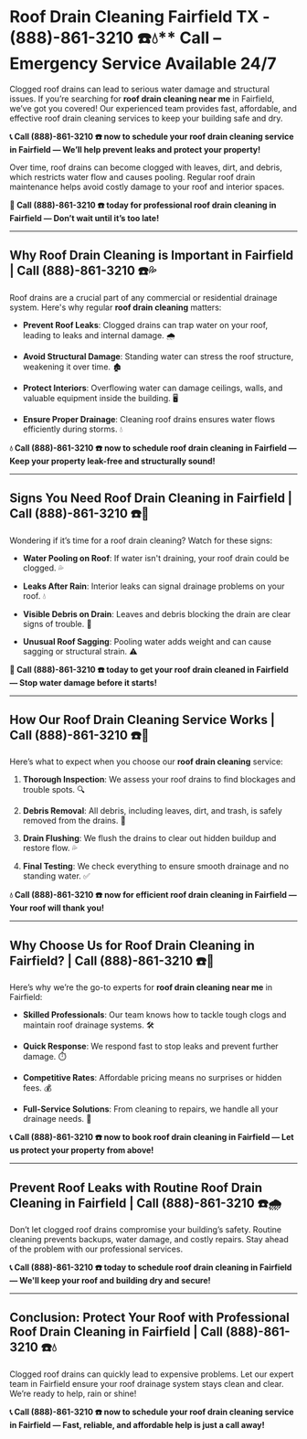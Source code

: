 # Roof Drain Cleaning Fairfield TX - (888)-861-3210 ☎️💧** Call – Emergency Service Available 24/7

Clogged roof drains can lead to serious water damage and structural issues. If you’re searching for **roof drain cleaning near me** in Fairfield, we’ve got you covered! Our experienced team provides fast, affordable, and effective roof drain cleaning services to keep your building safe and dry.

**📞 Call (888)-861-3210 ☎️ now to schedule your roof drain cleaning service in Fairfield — We’ll help prevent leaks and protect your property!**

Over time, roof drains can become clogged with leaves, dirt, and debris, which restricts water flow and causes pooling. Regular roof drain maintenance helps avoid costly damage to your roof and interior spaces.

**🚨 Call (888)-861-3210 ☎️ today for professional roof drain cleaning in Fairfield — Don’t wait until it’s too late!**

---

## **Why Roof Drain Cleaning is Important in Fairfield | Call (888)-861-3210 ☎️💦**

Roof drains are a crucial part of any commercial or residential drainage system. Here's why regular **roof drain cleaning** matters:

- **Prevent Roof Leaks**: Clogged drains can trap water on your roof, leading to leaks and internal damage. 🌧️  
- **Avoid Structural Damage**: Standing water can stress the roof structure, weakening it over time. 🏚️  
- **Protect Interiors**: Overflowing water can damage ceilings, walls, and valuable equipment inside the building. 🖥️  
- **Ensure Proper Drainage**: Cleaning roof drains ensures water flows efficiently during storms. 💧  

**💧 Call (888)-861-3210 ☎️ now to schedule roof drain cleaning in Fairfield — Keep your property leak-free and structurally sound!**

---

## **Signs You Need Roof Drain Cleaning in Fairfield | Call (888)-861-3210 ☎️🔧**

Wondering if it’s time for a roof drain cleaning? Watch for these signs:

- **Water Pooling on Roof**: If water isn't draining, your roof drain could be clogged. 💦  
- **Leaks After Rain**: Interior leaks can signal drainage problems on your roof. 💧  
- **Visible Debris on Drain**: Leaves and debris blocking the drain are clear signs of trouble. 🍂  
- **Unusual Roof Sagging**: Pooling water adds weight and can cause sagging or structural strain. ⚠️  

**🚨 Call (888)-861-3210 ☎️ today to get your roof drain cleaned in Fairfield — Stop water damage before it starts!**

---

## **How Our Roof Drain Cleaning Service Works | Call (888)-861-3210 ☎️🧰**

Here’s what to expect when you choose our **roof drain cleaning** service:

1. **Thorough Inspection**: We assess your roof drains to find blockages and trouble spots. 🔍  
2. **Debris Removal**: All debris, including leaves, dirt, and trash, is safely removed from the drains. 🧹  
3. **Drain Flushing**: We flush the drains to clear out hidden buildup and restore flow. 💦  
4. **Final Testing**: We check everything to ensure smooth drainage and no standing water. ✅  

**💧 Call (888)-861-3210 ☎️ now for efficient roof drain cleaning in Fairfield — Your roof will thank you!**

---

## **Why Choose Us for Roof Drain Cleaning in Fairfield? | Call (888)-861-3210 ☎️🌟**

Here’s why we’re the go-to experts for **roof drain cleaning near me** in Fairfield:

- **Skilled Professionals**: Our team knows how to tackle tough clogs and maintain roof drainage systems. 🛠️  
- **Quick Response**: We respond fast to stop leaks and prevent further damage. ⏱️  
- **Competitive Rates**: Affordable pricing means no surprises or hidden fees. 💰  
- **Full-Service Solutions**: From cleaning to repairs, we handle all your drainage needs. 🔧  

**📞 Call (888)-861-3210 ☎️ now to book roof drain cleaning in Fairfield — Let us protect your property from above!**

---

## **Prevent Roof Leaks with Routine Roof Drain Cleaning in Fairfield | Call (888)-861-3210 ☎️🌧️**

Don’t let clogged roof drains compromise your building’s safety. Routine cleaning prevents backups, water damage, and costly repairs. Stay ahead of the problem with our professional services.

**📞 Call (888)-861-3210 ☎️ today to schedule roof drain cleaning in Fairfield — We'll keep your roof and building dry and secure!**

---

## **Conclusion: Protect Your Roof with Professional Roof Drain Cleaning in Fairfield | Call (888)-861-3210 ☎️💧**

Clogged roof drains can quickly lead to expensive problems. Let our expert team in Fairfield ensure your roof drainage system stays clean and clear. We’re ready to help, rain or shine!

**📞 Call (888)-861-3210 ☎️ now to schedule your roof drain cleaning service in Fairfield — Fast, reliable, and affordable help is just a call away!**
